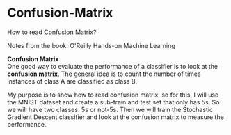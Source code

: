 # Confusion-Matrix
How to read Confusion Matrix?

Notes from the book: O'Reilly Hands-on Machine Learning

**Confusion Matrix**   
One good way to evaluate the performance of a classifier is to look at the **confusion matrix**. The general idea is to count the number of times instances of class A are classified as class B.   

My purpose is to show how to read confusion matrix, so for this, I will use the MNIST dataset and create a sub-train and test set that only has 5s. So we will have two classes: 5s or not-5s. Then we will train the Stochastic Gradient Descent classifier and look at the confusion matrix to measure the performance.  
